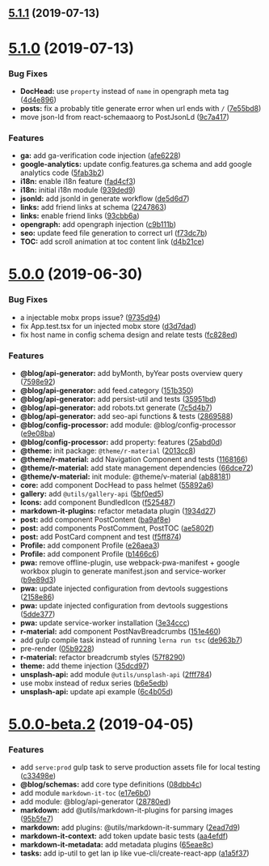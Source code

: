 ## [5.1.1](https://github.com/aquariuslt/blog/compare/v5.1.0...v5.1.1) (2019-07-13)



# [5.1.0](https://github.com/aquariuslt/blog/compare/v5.0.0...v5.1.0) (2019-07-13)


### Bug Fixes

* **DocHead:** use `property` instead of `name` in opengraph meta tag ([4d4e896](https://github.com/aquariuslt/blog/commit/4d4e896))
* **posts:** fix a probably title generate error when url ends with `/` ([7e55bd8](https://github.com/aquariuslt/blog/commit/7e55bd8))
* move json-ld from react-schemaaorg to PostJsonLd ([9c7a417](https://github.com/aquariuslt/blog/commit/9c7a417))


### Features

* **ga:** add ga-verification code injection ([afe6228](https://github.com/aquariuslt/blog/commit/afe6228))
* **google-analytics:** update config.features.ga schema and add google analytics code ([5fab3b2](https://github.com/aquariuslt/blog/commit/5fab3b2))
* **i18n:** enable i18n feature ([fad4cf3](https://github.com/aquariuslt/blog/commit/fad4cf3))
* **i18n:** initial i18n module ([939ded9](https://github.com/aquariuslt/blog/commit/939ded9))
* **jsonld:** add jsonld in generate workflow ([de5d6d7](https://github.com/aquariuslt/blog/commit/de5d6d7))
* **links:** add friend links at schema ([2247863](https://github.com/aquariuslt/blog/commit/2247863))
* **links:** enable friend links ([93cbb6a](https://github.com/aquariuslt/blog/commit/93cbb6a))
* **opengraph:** add opengraph injection ([c9b111b](https://github.com/aquariuslt/blog/commit/c9b111b))
* **seo:** update feed file generation to correct url ([f73dc7b](https://github.com/aquariuslt/blog/commit/f73dc7b))
* **TOC:** add scroll animation at toc content link ([d4b21ce](https://github.com/aquariuslt/blog/commit/d4b21ce))



# [5.0.0](https://github.com/aquariuslt/blog/compare/v5.0.0-beta.2...v5.0.0) (2019-06-30)


### Bug Fixes

* a injectable mobx props issue? ([9735d94](https://github.com/aquariuslt/blog/commit/9735d94))
* fix App.test.tsx for un injected mobx store ([d3d7dad](https://github.com/aquariuslt/blog/commit/d3d7dad))
* fix host name in config schema design and relate tests ([fc828ed](https://github.com/aquariuslt/blog/commit/fc828ed))


### Features

* **@blog/api-generator:** add byMonth, byYear posts overview query ([7598e92](https://github.com/aquariuslt/blog/commit/7598e92))
* **@blog/api-generator:** add feed.category ([151b350](https://github.com/aquariuslt/blog/commit/151b350))
* **@blog/api-generator:** add persist-util and tests ([35951bd](https://github.com/aquariuslt/blog/commit/35951bd))
* **@blog/api-generator:** add robots.txt generate ([7c5d4b7](https://github.com/aquariuslt/blog/commit/7c5d4b7))
* **@blog/api-generator:** add seo-api functions & tests ([2869588](https://github.com/aquariuslt/blog/commit/2869588))
* **@blog/config-processor:** add module: @blog/config-processor ([e9e08ba](https://github.com/aquariuslt/blog/commit/e9e08ba))
* **@blog/config-processor:** add property: features ([25abd0d](https://github.com/aquariuslt/blog/commit/25abd0d))
* **@theme:** init package: `@theme/r-material` ([2013cc8](https://github.com/aquariuslt/blog/commit/2013cc8))
* **@theme/r-material:** add Navigation Component and tests ([1168166](https://github.com/aquariuslt/blog/commit/1168166))
* **@theme/r-material:** add state management dependencies ([66dce72](https://github.com/aquariuslt/blog/commit/66dce72))
* **@theme/v-material:** init module: @theme/v-material ([ab88181](https://github.com/aquariuslt/blog/commit/ab88181))
* **core:** add component DocHead to pass helmet ([55892a6](https://github.com/aquariuslt/blog/commit/55892a6))
* **gallery:** add `@utils/gallery-api` ([5bf0ed5](https://github.com/aquariuslt/blog/commit/5bf0ed5))
* **Icons:** add component BundledIcon ([f525487](https://github.com/aquariuslt/blog/commit/f525487))
* **markdown-it-plugins:** refactor metadata plugin ([1934d27](https://github.com/aquariuslt/blog/commit/1934d27))
* **post:** add component PostContent ([ba9af8e](https://github.com/aquariuslt/blog/commit/ba9af8e))
* **post:** add components PostComment, PostTOC ([ae5802f](https://github.com/aquariuslt/blog/commit/ae5802f))
* **post:** add PostCard compnent and test ([f5ff874](https://github.com/aquariuslt/blog/commit/f5ff874))
* **Profile:** add component Profile ([e26aea3](https://github.com/aquariuslt/blog/commit/e26aea3))
* **Profile:** add component Profile ([b1466c6](https://github.com/aquariuslt/blog/commit/b1466c6))
* **pwa:** remove offline-plugin, use webpack-pwa-manifest + google workbox plugin to generate manifest.json and service-worker ([b9e89d3](https://github.com/aquariuslt/blog/commit/b9e89d3))
* **pwa:** update injected configuration from devtools suggestions ([2158e86](https://github.com/aquariuslt/blog/commit/2158e86))
* **pwa:** update injected configuration from devtools suggestions ([5dde377](https://github.com/aquariuslt/blog/commit/5dde377))
* **pwa:** update service-worker installation ([3e34ccc](https://github.com/aquariuslt/blog/commit/3e34ccc))
* **r-material:** add component PostNavBreadcrumbs ([151e460](https://github.com/aquariuslt/blog/commit/151e460))
* add gulp compile task instead of running `lerna run tsc` ([de963b7](https://github.com/aquariuslt/blog/commit/de963b7))
* pre-render ([05b9228](https://github.com/aquariuslt/blog/commit/05b9228))
* **r-material:** refactor breadcrumb styles ([57f8290](https://github.com/aquariuslt/blog/commit/57f8290))
* **theme:** add theme injection ([35dcd97](https://github.com/aquariuslt/blog/commit/35dcd97))
* **unsplash-api:** add module `@utils/unsplash-api` ([2fff784](https://github.com/aquariuslt/blog/commit/2fff784))
* use mobx instead of redux series ([b6e5edb](https://github.com/aquariuslt/blog/commit/b6e5edb))
* **unsplash-api:** update api example ([6c4b05d](https://github.com/aquariuslt/blog/commit/6c4b05d))



# [5.0.0-beta.2](https://github.com/aquariuslt/blog/compare/c33498e...v5.0.0-beta.2) (2019-04-05)


### Features

* add `serve:prod` gulp task to serve production assets file for local testing ([c33498e](https://github.com/aquariuslt/blog/commit/c33498e))
* **@blog/schemas:** add core type definitions ([08dbb4c](https://github.com/aquariuslt/blog/commit/08dbb4c))
* add module `markdown-it-toc` ([e17e6b0](https://github.com/aquariuslt/blog/commit/e17e6b0))
* add module: @blog/api-generator ([28780ed](https://github.com/aquariuslt/blog/commit/28780ed))
* **markdown:** add @utils/markdown-it-plugins for parsing images ([95b5fe7](https://github.com/aquariuslt/blog/commit/95b5fe7))
* **markdown:** add plugins: @utils/markdown-it-summary ([2ead7d9](https://github.com/aquariuslt/blog/commit/2ead7d9))
* **markdown-it-context:** add token update basic tests ([aa4efdf](https://github.com/aquariuslt/blog/commit/aa4efdf))
* **markdown-it-metadata:** add metadata plugins ([65eae8c](https://github.com/aquariuslt/blog/commit/65eae8c))
* **tasks:** add ip-util to get lan ip like vue-cli/create-react-app ([a1a5f37](https://github.com/aquariuslt/blog/commit/a1a5f37))



